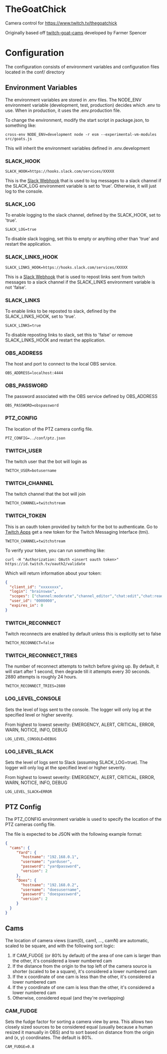 # TheGoatChick
Camera control for https://www.twitch.tv/thegoatchick

Originally based off [twitch-goat-cams](https://github.com/spencerlambert/twitch-goat-cams) developed by Farmer Spencer

# Configuration
The configuration consists of environment variables and configuration files located in the conf/ directory

## Environment Variables
The environment variables are stored in .env files. The NODE_ENV environment variable (development, test, production) decides which .env to use. When in production, it uses the .env.production file.

To change the environment, modify the start script in package.json, to something like:
```shell
cross-env NODE_ENV=development node -r esm --experimental-vm-modules src/goats.js
```
This will inherit the environment variables defined in .env.development

### SLACK_HOOK
```shell
SLACK_HOOK=https://hooks.slack.com/services/XXXXX
```
This is the [Slack Webhook](https://api.slack.com/messaging/webhooks#create_a_webhook) that is used to log messages to a slack channel if the SLACK_LOG environment variable is set to 'true'. Otherwise, it will just log to the console.

### SLACK_LOG
To enable logging to the slack channel, defined by the SLACK_HOOK, set to 'true'.
```shell
SLACK_LOG=true
```
To disable slack logging, set this to empty or anything other than 'true' and restart the application.

### SLACK_LINKS_HOOK
```shell
SLACK_LINKS_HOOK=https://hooks.slack.com/services/XXXXX
```
This is a [Slack Webhook](https://api.slack.com/messaging/webhooks#create_a_webhook) that is used to repost links sent from twitch messages to a slack channel if the SLACK_LINKS environment variable is not 'false'.

### SLACK_LINKS
To enable links to be reposted to slack, defined by the SLACK_LINKS_HOOK, set to 'true'.
```shell
SLACK_LINKS=true
```
To disable reposting links to slack, set this to 'false' or remove SLACK_LINKS_HOOK and restart the application.

### OBS_ADDRESS
The host and port to connect to the local OBS service.
```shell
OBS_ADDRESS=localhost:4444
```

### OBS_PASSWORD
The password associated with the OBS service defined by OBS_ADDRESS
```shell
OBS_PASSWORD=obspassword
```

### PTZ_CONFIG
The location of the PTZ camera config file.

```shell
PTZ_CONFIG=../conf/ptz.json
```

### TWITCH_USER
The twitch user that the bot will login as
```shell
TWITCH_USER=botusername
```

### TWITCH_CHANNEL
The twitch channel that the bot will join
```shell
TWITCH_CHANNEL=twitchstream
```

### TWITCH_TOKEN
This is an oauth token provided by twitch for the bot to authenticate. Go to [Twitch Apps](https://twitchapps.com/tmi/) get a new token for the Twitch Messaging Interface (tmi).

```shell
TWITCH_CHANNEL=twitchstream
```

To verify your token, you can run something like:
```shell
curl -H "Authorization: OAuth <insert oauth token>" https://id.twitch.tv/oauth2/validate
```

Which will return information about your token:

```JSON
{
  "client_id": "xxxxxxxx",
  "login": "brainswax",
  "scopes": ["channel:moderate","channel_editor","chat:edit","chat:read","whispers: edit","whispers:read"],
  "user_id": "0000000",
  "expires_in": 0
}
```

### TWITCH_RECONNECT
Twitch reconnects are enabled by default unless this is explicitly set to false
```shell
TWITCH_RECONNECT=false
```

### TWITCH_RECONNECT_TRIES
The number of reconnect attempts to twitch before giving up. By default, it will start after 1 second, then degrade till it attempts every 30 seconds. 2880 attempts is roughly 24 hours.

```shell
TWITCH_RECONNECT_TRIES=2880
```

### LOG_LEVEL_CONSOLE
Sets the level of logs sent to the console. The logger will only log at the specified level or higher severity.

From highest to lowest severity: EMERGENCY, ALERT, CRITICAL, ERROR, WARN, NOTICE, INFO, DEBUG

```shell
LOG_LEVEL_CONSOLE=DEBUG
```

### LOG_LEVEL_SLACK
Sets the level of logs sent to Slack (assuming SLACK_LOG=true). The logger will only log at the specified level or higher severity.

From highest to lowest severity: EMERGENCY, ALERT, CRITICAL, ERROR, WARN, NOTICE, INFO, DEBUG

```shell
LOG_LEVEL_SLACK=ERROR
```

## PTZ Config
The PTZ_CONFIG environment variable is used to specify the location of the PTZ cameras config file.

The file is expected to be JSON with the following example format:

```json
{
  "cams": {
     "Yard": {
       "hostname": "192.168.0.1",
       "username": "yarduser",
       "password": "yardpassword",
       "version": 2
     },
     "Does": {
       "hostname": "192.168.0.2",
       "username": "doesusername",
       "password": "doespassword",
       "version": 2
     }
  }
}
```

## Cams
The location of camera views (cam(0), cam1, ..., camN) are automatic, scaled to be square, and with the following sort logic:

1. If CAM_FUDGE (or 80% by default) of the area of one cam is larger than the other, it's considered a lower numbered cam
1. If the distance from the origin to the top left of the camera source is shorter (scaled to be a square), it's considered a lower numbered cam
1. If the x coordinate of one cam is less than the other, it's considered a lower numbered cam
1. If the y coordinate of one cam is less than the other, it's considered a lower numbered cam
1. Otherwise, considered equal (and they're overlapping)

### CAM_FUDGE
Sets the fudge factor for sorting a camera view by area. This allows two closely sized sources to be considered equal (usually because a human resized it manually in OBS) and to sort based on distance from the origin and (x, y) coordinates. The default is 80%.

```
CAM_FUDGE=0.8
```